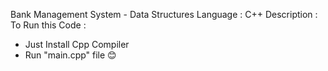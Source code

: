 Bank Management System - Data Structures
Language : C++
Description :
To Run this Code :
* Just Install Cpp Compiler 
* Run "main.cpp" file 😊
